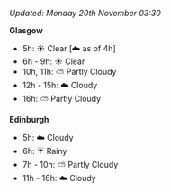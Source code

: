 *Updated: Monday 20th November 03:30*

**Glasgow**

* 5h: :sunny: Clear [:cloud: as of 4h]
* 6h - 9h: :sunny: Clear
* 10h, 11h: :partly_sunny: Partly Cloudy
* 12h - 15h: :cloud: Cloudy
* 16h: :partly_sunny: Partly Cloudy

**Edinburgh**

* 5h: :cloud: Cloudy
* 6h: :umbrella: Rainy
* 7h - 10h: :partly_sunny: Partly Cloudy
* 11h - 16h: :cloud: Cloudy
